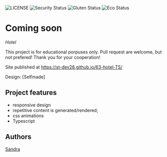 ![LICENSE](https://img.shields.io/badge/license-MIT-blue.svg?style=flat-square)
![Security Status](https://img.shields.io/security-headers?label=Security&url=https%3A%2F%2Fgithub.com&style=flat-square)
![Gluten Status](https://img.shields.io/badge/Gluten-Free-green.svg)
![Eco Status](https://img.shields.io/badge/ECO-Friendly-green.svg)

# Coming soon

_Hotel_

This project is for educational porpuses only. Pull request are welcome, but not prefered! Thank you for your cooperation!

Site published at https://st-dev28.github.io/63-hotel-TS/

Design: [Selfmade]

## Project features

- responsive design
- repetitive content is generated/rendered;
- css animations
- Typescript

## Authors

[Sandra](https://github.com/ST-dev28)
